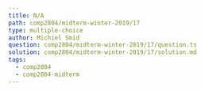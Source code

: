 ```yaml
---
title: N/A
path: comp2804/midterm-winter-2019/17
type: multiple-choice
author: Michiel Smid
question: comp2804/midterm-winter-2019/17/question.ts
solution: comp2804/midterm-winter-2019/17/solution.md
tags:
  - comp2804
  - comp2804-midterm
---
```

